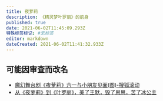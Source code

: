 ```yaml
---
title: 夜萝莉
description: 《精灵梦叶罗丽》的前身
published: true
date: 2021-06-02T11:45:09.293Z
特殊标签标记: #无标签
editor: markdown
dateCreated: 2021-06-02T11:41:32.933Z
---
```


## 可能因审查而改名

+ [魔幻舞台剧《夜萝莉》六一与小朋友见面(图)-搜狐滚动](https://web.archive.org/web/20210602084010/https://roll.sohu.com/20120517/n343367337.shtml)
+ [从《夜萝莉》到《叶罗丽》，美了王默，毁了思思，苦了冰公主](https://web.archive.org/web/20210602082306/https://twgreatdaily.com/zh-cn/gdLgMGwB8g2yegNDuN4B.html)
